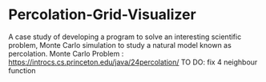 # Percolation-Grid-Visualizer
A case study of developing a program to solve an interesting scientific problem, Monte Carlo simulation to study a natural model known as percolation.
Monte Carlo Problem :
https://introcs.cs.princeton.edu/java/24percolation/
TO DO: fix 4 neighbour function
